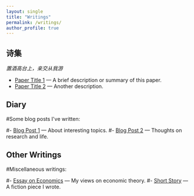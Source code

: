 ```yaml
---
layout: single
title: "Writings"
permalink: /writings/
author_profile: true
---
```


## 诗集

*置酒高台上，亲交从我游*

- [Paper Title 1](https://example.com/paper1) — A brief description or summary of this paper.
- [Paper Title 2](https://example.com/paper2) — Another description.

## Diary

#Some blog posts I've written:

#- [Blog Post 1](https://example.com/blog1) — About interesting topics.
#- [Blog Post 2](https://example.com/blog2) — Thoughts on research and life.

## Other Writings

#Miscellaneous writings:

#- [Essay on Economics](https://example.com/essay) — My views on economic theory.
#- [Short Story](https://example.com/story) — A fiction piece I wrote.
